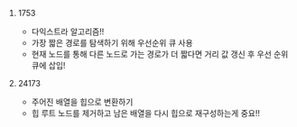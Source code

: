 1. 1753
   - 다익스트라 알고리즘!!
   - 가장 짧은 경로를 탐색하기 위해 우선순위 큐 사용
   - 현재 노드를 통해 다른 노드로 가는 경로가 더 짧다면
        거리 값 갱신 후 우선 순위 큐에 삽입!

2. 24173
    - 주어진 배열을 힙으로 변환하기
    - 힙 루트 노드를 제거하고 남은 배열을 다시 힙으로 재구성하는게 중요!!